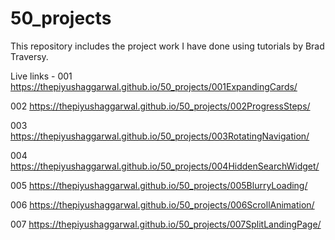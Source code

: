 # 50_projects

This repository includes the project work I have done using tutorials by Brad Traversy.

Live links -
001 https://thepiyushaggarwal.github.io/50_projects/001ExpandingCards/

002 https://thepiyushaggarwal.github.io/50_projects/002ProgressSteps/

003 https://thepiyushaggarwal.github.io/50_projects/003RotatingNavigation/

004 https://thepiyushaggarwal.github.io/50_projects/004HiddenSearchWidget/

005 https://thepiyushaggarwal.github.io/50_projects/005BlurryLoading/

006 https://thepiyushaggarwal.github.io/50_projects/006ScrollAnimation/

007 https://thepiyushaggarwal.github.io/50_projects/007SplitLandingPage/
